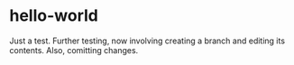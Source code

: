 # hello-world
Just a test.
Further testing, now involving creating a branch and editing its contents.
Also, comitting changes.
